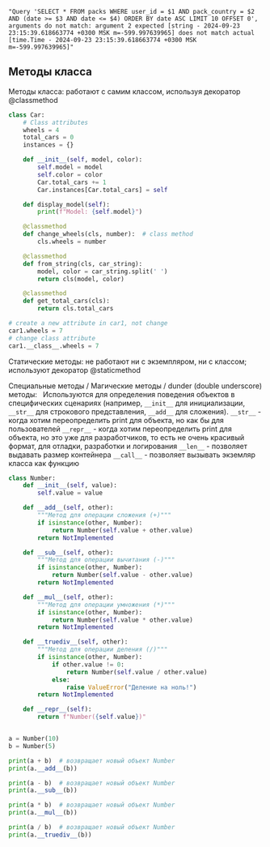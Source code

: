 ```
"Query 'SELECT * FROM packs WHERE user_id = $1 AND pack_country = $2 AND (date >= $3 AND date <= $4) ORDER BY date ASC LIMIT 10 OFFSET 0', arguments do not match: argument 2 expected [string - 2024-09-23 23:15:39.618663774 +0300 MSK m=-599.997639965] does not match actual [time.Time - 2024-09-23 23:15:39.618663774 +0300 MSK m=-599.997639965]"
```
## Методы класса
Методы класса: работают с самим классом, используя декоратор @classmethod
```python
class Car:
    # Class attributes
    wheels = 4
    total_cars = 0
    instances = {}

    def __init__(self, model, color):
        self.model = model
        self.color = color
        Car.total_cars += 1
        Car.instances[Car.total_cars] = self

    def display_model(self):
        print(f"Model: {self.model}")

    @classmethod
    def change_wheels(cls, number):  # class method
        cls.wheels = number

    @classmethod
    def from_string(cls, car_string):
        model, color = car_string.split(' ')
        return cls(model, color)

    @classmethod
    def get_total_cars(cls):
        return cls.total_cars
```
```python
# create a new attribute in car1, not change 
car1.wheels = 7
# change class attribute
car1.__class__.wheels = 7
```
Статические методы: не работают ни с экземпляром, ни с классом; используют декоратор @staticmethod  

Специальные методы / Магические методы / dunder (double underscore) методы:   Используются для определения поведения объектов в специфических сценариях (например, `__init__` для инициализации, `__str__` для строкового представления,  `__add__` для сложения).
`__str__` - когда хотим переопределить print для объекта, но как бы для пользователей
`__repr__` - когда хотим переопределить print для объекта, но это уже для разработчиков, то есть не очень красивый формат, для отладки, разработки и логирования
`__len__` - позволяет выдавать размер контейнера
`__call__` - позволяет вызывать экземляр класса как функцию
```python
class Number:
    def __init__(self, value):
        self.value = value

    def __add__(self, other):
        """Метод для операции сложения (+)"""
        if isinstance(other, Number):
            return Number(self.value + other.value)
        return NotImplemented

    def __sub__(self, other):
        """Метод для операции вычитания (-)"""
        if isinstance(other, Number):
            return Number(self.value - other.value)
        return NotImplemented

    def __mul__(self, other):
        """Метод для операции умножения (*)"""
        if isinstance(other, Number):
            return Number(self.value * other.value)
        return NotImplemented

    def __truediv__(self, other):
        """Метод для операции деления (/)"""
        if isinstance(other, Number):
            if other.value != 0:
                return Number(self.value / other.value)
            else:
                raise ValueError("Деление на ноль!")
        return NotImplemented

    def __repr__(self):
        return f"Number({self.value})"


a = Number(10)
b = Number(5)

print(a + b)  # возвращает новый объект Number
print(a.__add__(b))

print(a - b)  # возвращает новый объект Number
print(a.__sub__(b))

print(a * b)  # возвращает новый объект Number
print(a.__mul__(b))

print(a / b)  # возвращает новый объект Number
print(a.__truediv__(b))
```
